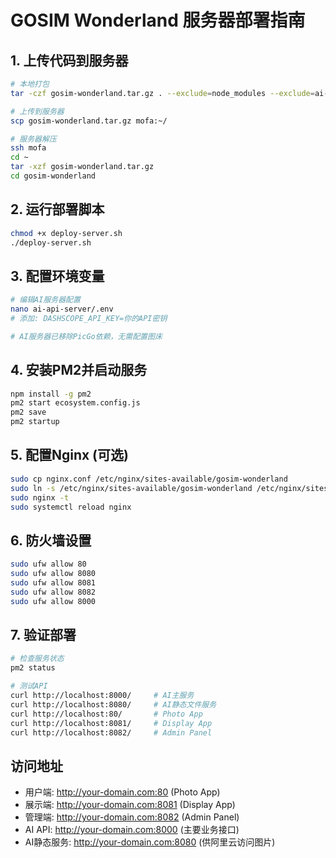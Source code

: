 # GOSIM Wonderland 服务器部署指南

## 1. 上传代码到服务器
```bash
# 本地打包
tar -czf gosim-wonderland.tar.gz . --exclude=node_modules --exclude=ai-photos --exclude=original-photos

# 上传到服务器
scp gosim-wonderland.tar.gz mofa:~/

# 服务器解压
ssh mofa
cd ~
tar -xzf gosim-wonderland.tar.gz
cd gosim-wonderland
```

## 2. 运行部署脚本
```bash
chmod +x deploy-server.sh
./deploy-server.sh
```

## 3. 配置环境变量
```bash
# 编辑AI服务器配置
nano ai-api-server/.env
# 添加: DASHSCOPE_API_KEY=你的API密钥

# AI服务器已移除PicGo依赖，无需配置图床
```

## 4. 安装PM2并启动服务
```bash
npm install -g pm2
pm2 start ecosystem.config.js
pm2 save
pm2 startup
```

## 5. 配置Nginx (可选)
```bash
sudo cp nginx.conf /etc/nginx/sites-available/gosim-wonderland
sudo ln -s /etc/nginx/sites-available/gosim-wonderland /etc/nginx/sites-enabled/
sudo nginx -t
sudo systemctl reload nginx
```

## 6. 防火墙设置
```bash
sudo ufw allow 80
sudo ufw allow 8080
sudo ufw allow 8081
sudo ufw allow 8082
sudo ufw allow 8000
```

## 7. 验证部署
```bash
# 检查服务状态
pm2 status

# 测试API
curl http://localhost:8000/     # AI主服务
curl http://localhost:8080/     # AI静态文件服务
curl http://localhost:80/       # Photo App
curl http://localhost:8081/     # Display App  
curl http://localhost:8082/     # Admin Panel
```

## 访问地址
- 用户端: http://your-domain.com:80 (Photo App)
- 展示端: http://your-domain.com:8081 (Display App)
- 管理端: http://your-domain.com:8082 (Admin Panel)
- AI API: http://your-domain.com:8000 (主要业务接口)
- AI静态服务: http://your-domain.com:8080 (供阿里云访问图片)